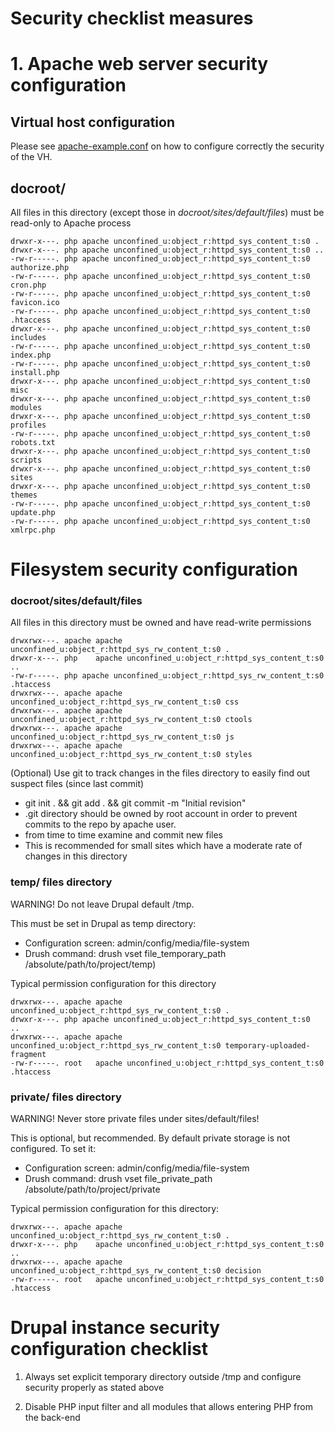 # Security checklist measures

# 1. Apache web server security configuration

## Virtual host configuration

Please see [apache-example.conf](../etc/apache-example.conf) on how to configure correctly the security of the VH. 


## docroot/

All files in this directory (except those in *docroot/sites/default/files*) must be read-only to Apache process

```
drwxr-x---. php apache unconfined_u:object_r:httpd_sys_content_t:s0 .
drwxr-x---. php apache unconfined_u:object_r:httpd_sys_content_t:s0 ..
-rw-r-----. php apache unconfined_u:object_r:httpd_sys_content_t:s0 authorize.php
-rw-r-----. php apache unconfined_u:object_r:httpd_sys_content_t:s0 cron.php
-rw-r-----. php apache unconfined_u:object_r:httpd_sys_content_t:s0 favicon.ico
-rw-r-----. php apache unconfined_u:object_r:httpd_sys_content_t:s0 .htaccess
drwxr-x---. php apache unconfined_u:object_r:httpd_sys_content_t:s0 includes
-rw-r-----. php apache unconfined_u:object_r:httpd_sys_content_t:s0 index.php
-rw-r-----. php apache unconfined_u:object_r:httpd_sys_content_t:s0 install.php
drwxr-x---. php apache unconfined_u:object_r:httpd_sys_content_t:s0 misc
drwxr-x---. php apache unconfined_u:object_r:httpd_sys_content_t:s0 modules
drwxr-x---. php apache unconfined_u:object_r:httpd_sys_content_t:s0 profiles
-rw-r-----. php apache unconfined_u:object_r:httpd_sys_content_t:s0 robots.txt
drwxr-x---. php apache unconfined_u:object_r:httpd_sys_content_t:s0 scripts
drwxr-x---. php apache unconfined_u:object_r:httpd_sys_content_t:s0 sites
drwxr-x---. php apache unconfined_u:object_r:httpd_sys_content_t:s0 themes
-rw-r-----. php apache unconfined_u:object_r:httpd_sys_content_t:s0 update.php
-rw-r-----. php apache unconfined_u:object_r:httpd_sys_content_t:s0 xmlrpc.php
```

# Filesystem security configuration

### docroot/sites/default/files

All files in this directory must be owned and have read-write permissions

```
drwxrwx---. apache apache unconfined_u:object_r:httpd_sys_rw_content_t:s0 .
drwxr-x---. php    apache unconfined_u:object_r:httpd_sys_content_t:s0 ..
-rw-r-----. php apache unconfined_u:object_r:httpd_sys_rw_content_t:s0 .htaccess
drwxrwx---. apache apache unconfined_u:object_r:httpd_sys_rw_content_t:s0 css
drwxrwx---. apache apache unconfined_u:object_r:httpd_sys_rw_content_t:s0 ctools
drwxrwx---. apache apache unconfined_u:object_r:httpd_sys_rw_content_t:s0 js
drwxrwx---. apache apache unconfined_u:object_r:httpd_sys_rw_content_t:s0 styles
```

(Optional) Use git to track changes in the files directory to easily find out suspect files (since last commit)

  * git init . && git add . && git commit -m "Initial revision"
  * .git directory should be owned by root account in order to prevent commits to the repo by apache user.
  * from time to time examine and commit new files
  * This is recommended for small sites which have a moderate rate of changes in this directory


### temp/ files directory

WARNING! Do not leave Drupal default /tmp.

This must be set in Drupal as temp directory:

* Configuration screen: admin/config/media/file-system
* Drush command: drush vset file_temporary_path /absolute/path/to/project/temp)

Typical permission configuration for this directory

```
drwxrwx---. apache apache unconfined_u:object_r:httpd_sys_rw_content_t:s0 .
drwxr-x---. php apache unconfined_u:object_r:httpd_sys_content_t:s0    ..
drwxrwx---. apache apache unconfined_u:object_r:httpd_sys_rw_content_t:s0 temporary-uploaded-fragment
-rw-r-----. root   apache unconfined_u:object_r:httpd_sys_content_t:s0 .htaccess
```


### private/ files directory

WARNING! Never store private files under sites/default/files!

This is optional, but recommended. By default private storage is not configured. To set it:

* Configuration screen: admin/config/media/file-system
* Drush command: drush vset file_private_path /absolute/path/to/project/private

Typical permission configuration for this directory:

```
drwxrwx---. apache apache unconfined_u:object_r:httpd_sys_rw_content_t:s0 .
drwxr-x---. php    apache unconfined_u:object_r:httpd_sys_content_t:s0 ..
drwxrwx---. apache apache unconfined_u:object_r:httpd_sys_rw_content_t:s0 decision
-rw-r-----. root   apache unconfined_u:object_r:httpd_sys_content_t:s0 .htaccess
```

# Drupal instance security configuration checklist

1. Always set explicit temporary directory outside /tmp and configure security properly as stated above

2. Disable PHP input filter and all modules that allows entering PHP from the back-end

